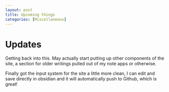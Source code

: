 ```yaml
---
layout: post
title: Upcoming things
categories: [Miscellaneous]
---
```


# Updates

Getting back into this. May actually start putting up other components of the site, a section for older writings pulled out of my note apps or otherwise.

Finally got the input system for the site a little more clean, I can edit and save directly in obsidian and it will automatically push to Github, which is great!